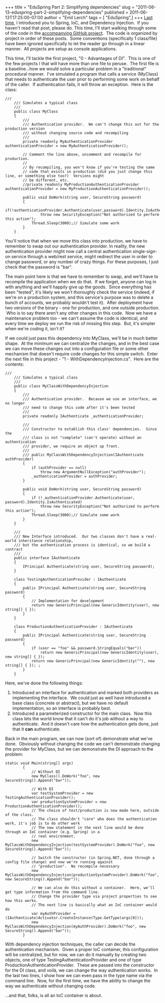 +++
title = "EduSpring Part 2: Simplifying dependencies"
slug = "2011-06-13-eduspring-part-2-simplifying-dependencies"
published = 2011-06-13T17:25:00-07:00
author = "Emil Lerch"
tags = [ "EduSpring",]
+++
[Last
time](http://emilsblog.lerch.org/2011/06/eduspring-part-1-introduction.html),
I introduced you to Spring, IoC, and Dependency Injection.  If you
haven't read that post, please do. This time, I'll start walking through
some of the code in the [accompanying GitHub
project](https://github.com/elerch/eduSpring).  The code is organized by
project in order of these posts.  Some conventions (specifically 1
class/file) have been ignored specifically to let the reader go through
in a linear manner.  All projects are setup as console applications.  
  
This time, I'll tackle the first project, "0 - Advantages of DI".  This
is one of the few projects I that will have more than one file to
peruse.  The first file is a baseline...how we would solve a particular
problem in a "traditional" procedural manner.  I've simulated a program
that calls a service (MyClass) that needs to authenticate the user prior
to performing some work on behalf of the caller.  If authentication
fails, it will throw an exception.  Here is the class:  
  

    /// 
        /// Simulates a typical class
        /// 
        public class MyClass
        {
            /// 
            /// Authentication provider.  We can't change this out for the production version 
            /// without changing source code and recompiling
            /// 
            private readonly MyAuthenticationProvider authenticationProvider = new MyAuthenticationProvider();

            // Comment the line above, uncomment and recompile for production.  
            // 
            // By recompiling, you won't know if you're testing the same
            // code that exists in production (did you just change this line, or something else too?)  Versions might 
            // be different, etc.
            //private readonly MyProductionAuthenticationProvider authenticationProvider = new MyProductionAuthenticationProvider();

            public void DoWork(string user, SecureString password)
            {
                if(!authenticationProvider.Authenticate(user,password).Identity.IsAuthenticated)
                    throw new SecurityException("Not authorized to perform this action");
                Thread.Sleep(3000);// Simulate some work
            }
        }

  
You'll notice that when we move this class into production, we have to
remember to swap out our authentication provider. In reality, the new
authentication provider might now call a central authentication
single-sign-on service through a web/rest service, might redirect the
user in order to change password, or any number of crazy things. For
these purposes, I just check that the password is "bar".  
  
The main point here is that we have to remember to swap, and we'll have
to recompile the application when we do that.  If we forget, anyone can
log in with anything and we'll happily give up the goods.  Since
everything has been "tested", it's likely we won't thoroughly check the
service (indeed, if we're on a production system, and this service's
purpose was to delete a bunch of accounts, we probably wouldn't test
it).  After deployment have two versions of the binary - one for
production, and one outside production.  Who is to say there aren't any
other changes in this code.  Now we have a maintenance problem too - we
can't assume the code is identical, and every time we deploy we run the
risk of missing this step.  But, it's simpler when we're coding it,
isn't it?  
  
If we could just pass this dependency into MyClass, we'll be in much
better shape.  At the minimum we can centralize the changes, and in the
best case we can move these changes out into a configuration file or
some other mechanism that doesn't require code changes for this simple
switch.  Enter the next file in this project - "1 -
WithDependencyInjection.cs".  Here are the contents:  
  

    /// 
        /// Simulates a typical class
        /// 
        public class MyClassWithDependencyInjection
        {
            /// 
            /// Authentication provider.  Because we use an interface, we no longer 
            /// need to change this code after it's been tested
            /// 
            private readonly IAuthenticate _authenticationProvider;

            /// 
            /// Constructor to establish this class' dependencies.  Since the 
            /// class is not "complete" (can't operate) without an authentication
            /// provider, we require an object up front.
            /// 
            /// public MyClassWithDependencyInjection(IAuthenticate authProvider)
            {
                if (authProvider == null)
                    throw new ArgumentNullException("authProvider");
                _authenticationProvider = authProvider;
            }

            public void DoWork(string user, SecureString password)
            {
                if (!_authenticationProvider.Authenticate(user, password).Identity.IsAuthenticated)
                    throw new SecurityException("Not authorized to perform this action");
                Thread.Sleep(3000);// Simulate some work
            }
        }

        /// 
        /// New Interface introduced.  Our two classes don't have a real-world inheritance relationship,
        /// but the authentication process is identical, so we build a contract
        /// 
        public interface IAuthenticate
        {
            IPrincipal Authenticate(string user, SecureString password);
        }

        class TestingAuthenticationProvider : IAuthenticate
        {
            public IPrincipal Authenticate(string user, SecureString password)
            {
                // Implementation for development
                return new GenericPrincipal(new GenericIdentity(user), new string[] { });
            }
        }

        class ProductionAuthenticationProvider : IAuthenticate
        {
            public IPrincipal Authenticate(string user, SecureString password)
            {
                if (user == "foo" && password.StringEquals("bar"))
                    return new GenericPrincipal(new GenericIdentity(user), new string[] { });
                return new GenericPrincipal(new GenericIdentity(""), new string[] { }); ;
            }
        }

  
Here, we've done the following things:  
  

1.  Introduced an interface for authentication and marked both providers
    as implementing the interface.  We could just as well have
    introduced a base class (concrete or abstract), but we have no
    default implementation, so an interface is probably best.
2.  Introduced a parameterized constructor for the main class.  Now this
    class lets the world know that it can't do it's job without a way to
    authenticate.  And it doesn't care how the authentication gets done,
    just that it **can** authenticate.

Back in the main program, we can now (sort of) demonstrate what we've
done.  Obviously without changing the code we can't demonstrate changing
the provider for MyClass, but we can demonstrate the DI approach to the
problem:

  

  

    static void Main(string[] args)
            {
                // Without DI
                new MyClass().DoWork("foo", new SecureString().Append("bar"));
                
                // With DI
                var testSystemProvider = new TestingAuthenticationProvider();
                var productionSystemProvider = new ProductionAuthenticationProvider();
                // The choice of test/production is now made here, outside of the class.  
                // The class shouldn't "care" who does the authentication work, it's job is to do other work
                // The new statement in the next line would be done through an IoC container (e.g. Spring) in a 
                // real environment.
                new MyClassWithDependencyInjection(testSystemProvider).DoWork("foo", new SecureString().Append("bar"));

                // Switch the constructor (in Spring.NET, done through a config file change) and now we're running against 
                // "production".  No recompile necessary
                new MyClassWithDependencyInjection(productionSystemProvider).DoWork("foo", new SecureString().Append("bar"));

                // We can also do this without a container.  Here, we'll get type information from the command line.
                // Change the provider type via project properties to see how this works.
                // The next line is basically what an IoC container would do
                var myAuthProvider = (IAuthenticate)Activator.CreateInstance(Type.GetType(args[0]));
                new MyClassWithDependencyInjection(myAuthProvider).DoWork("foo", new SecureString().Append("bar"));
            }

  
With dependency injection techniques, the caller can decide the
authentication mechanism.  Given a proper IoC container, this
configuration will be centralized, but for now, we can do it manually by
creating two objects, one of type TestingAuthenticationProvider and one
of type ProductionAuthenticationProvider.  These are passed into the
constructor for the DI class, and voilà, we can change the way
authentication works.  In the last two lines, I show how we can even
pass in the type name via the command line.  Now, for the first time, we
have the ability to change the way we authenticate without changing
code.  
  
...and that, folks, is all an IoC container is about.
